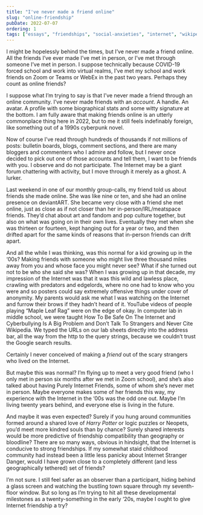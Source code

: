 ```yaml
---
title: "I've never made a friend online"
slug: "online-friendship"
pubDate: 2022-07-07
ordering: 1
tags: ["essays", "friendships", "social-anxieties", "internet", "wikipedia"]
---
```


<span class="small-caps">I might be hopelessly behind the times</span>, but I’ve never made a friend online. All the friends I’ve ever made I’ve met in person, or I’ve met through someone I’ve met in person. I suppose technically because COVID-19 forced school and work into virtual realms, I’ve met my school and work friends on Zoom or Teams or WebEx in the past two years. Perhaps they count as online friends?

I suppose what I’m trying to say is that I’ve never made a friend through an online community. I’ve never made friends with an _account_. A handle. An avatar. A profile with some biographical stats and some witty signature at the bottom. I am fully aware that making friends online is an utterly commonplace thing here in 2022, but to me it still feels indefinably foreign, like something out of a 1990s cyberpunk novel.

Now of course I’ve read through hundreds of thousands if not millions of posts: bulletin boards, blogs, comment sections, and there are many bloggers and commenters who I admire and follow, but I never once decided to pick out one of those accounts and tell them, I want to be friends with you. I observe and do not participate. The Internet may be a giant forum chattering with activity, but I move through it merely as a ghost. A lurker.

Last weekend in one of our monthly group-calls, my friend told us about friends she made online. She was like nine or ten, and she had an online presence on deviantART. She became very close with a friend she met online, just as close as if not closer than her in-person/IRL/meatspace friends. They’d chat about art and fandom and pop culture together, but also on what was going on in their own lives. Eventually they met when she was thirteen or fourteen, kept hanging out for a year or two, and then drifted apart for the same kinds of reasons that in-person friends can drift apart.

And all the while I was thinking, was this normal for a kid growing up in the ‘00s? Making friends with someone who might live three thousand miles away from you and whose face you might never see? What if she turned out not to be who she said she was? When I was growing up in that decade, my impression of the Internet was that it was this wild and lawless place, crawling with predators and edgelords, where no one had to know who you were and so posters could say extremely offensive things under cover of anonymity. My parents would ask me what I was watching on the Internet and furrow their brows if they hadn’t heard of it. YouTube videos of people playing “Maple Leaf Rag” were on the edge of okay. In computer lab in middle school, we were taught How To Be Safe On The Internet and Cyberbullying Is A Big Problem and Don’t Talk To Strangers and Never Cite Wikipedia. We typed the URLs on our lab sheets directly into the address bar, all the way from the http to the query strings, because we couldn’t trust the Google search results.

Certainly I never conceived of making a _friend_ out of the scary strangers who lived on the Internet.

But maybe this was normal? I’m flying up to meet a very good friend (who I only met in person six months after we met in Zoom school), and she’s also talked about having Purely Internet Friends, some of whom she’s never met in person. Maybe everyone makes some of her friends this way, my experience with the Internet in the ‘00s was the odd one out. Maybe I’m living twenty years behind, and everyone else is living in the future.

And maybe it was even expected? Surely if you hung around communities formed around a shared love of _Harry Potter_ or logic puzzles or Neopets, you’d meet more kindred souls than by chance? Surely shared interests would be more predictive of friendship compatibility than geography or bloodline? There are so many ways, obvious in hindsight, that the Internet is conducive to strong friendships. If my somewhat staid childhood community had instead been a little less panicky about Internet Stranger Danger, would I have grown close to a completely different (and less geographically tethered) set of friends?

I’m not sure. I still feel safer as an observer than a participant, hiding behind a glass screen and watching the bustling town square through my seventh-floor window. But so long as I’m trying to hit all these developmental milestones as a twenty-something in the early ‘20s, maybe I ought to give Internet friendship a try?